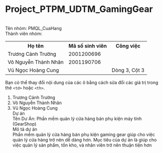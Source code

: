 # Project_PTPM_UDTM_GamingGear
<br>Tên nhóm: PMQL_CuaHang
<br>Thành viên nhóm: 
<table>
  <tr>
    <th>Họ tên</th>
    <th>Mã số sinh viên</th>
    <th>Công việc</th>
  </tr>
  <tr>
    <td>Trương Cảnh Trường</td>
    <td>2001200696</td>
    <td></td>
  </tr>
  <tr>
    <td>Võ Nguyễn Thành Nhân</td>
    <td>2001190706</td>
    <td></td>
  </tr>
  <tr>
    <td>Vũ Ngọc Hoàng Cung</td>
    <td></td>
    <td>Dòng 3, Cột 3</td>
  </tr>
</table>

Bạn có thể thay đổi nội dung của các ô bằng cách sửa đổi các giá trị trong thẻ `<td>` hoặc `<th>`.

1. Trương Cảnh Trường
2. Võ Nguyễn Thành Nhân
3. Vũ Ngọc Hoàng Cung
<br>Dự án
<br> Tên Dư Án: Phần mềm quản lý cửa hàng bán phụ kiện máy tính (GearShop)
<br> Mô tả dự án
<br>Phần mềm quản lý cửa hàng bán phụ kiện gaming gear giúp cho việc quản lý cửa hàng trở nên dễ dàng hơn. Mục tiêu của dự án là giúp cho việc quản lý sản phẩm, tồn kho, và nhân viên trở nên thuận tiện hơn 
